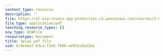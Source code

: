 ```yaml
---
content_type: resource
description: ''
file: https://ol-ocw-studio-app-production.s3.amazonaws.com/courses/3-021j-introduction-to-modeling-and-simulation-spring-2012/bc9e4ae7b3caf2e8f68bee932c8a12be_VsQi0jHQ3to.pdf
file_type: application/pdf
learning_resource_types: []
ocw_type: OCWFile
resourcetype: Document
title: 3play pdf file
uid: bc9e4ae7-b3ca-f2e8-f68b-ee932c8a12be
---
```

